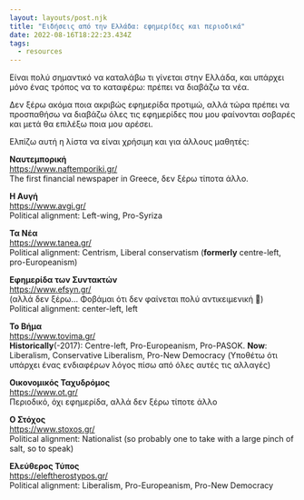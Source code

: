 ```yaml
---
layout: layouts/post.njk
title: "Ειδήσεις από την Ελλάδα: εφημερίδες και περιοδικά"
date: 2022-08-16T18:22:23.434Z
tags:
  - resources
---
```

Είναι πολύ σημαντικό να καταλάβω τι γίνεται στην Ελλάδα, και υπάρχει μόνο ένας τρόπος να το καταφέρω: πρέπει να διαβάζω τα νέα. 

Δεν ξέρω ακόμα ποια ακριβώς εφημερίδα προτιμώ, αλλά τώρα πρέπει να προσπαθήσω να διαβάζω όλες τις εφημερίδες που μου φαίνονται σοβαρές και μετά θα επιλέξω ποια μου αρέσει.

Ελπίζω αυτή η λίστα να είναι χρήσιμη και για άλλους μαθητές:

**Ναυτεμπορική**\
<https://www.naftemporiki.gr/>\
Τhe first financial newspaper in Greece, δεν ξέρω τίποτα άλλο.

**Η Αυγή**\
<https://www.avgi.gr/>\
Political alignment: Left-wing, Pro-Syriza

**Τα Νέα**\
<https://www.tanea.gr/>\
Political alignment: Centrism, Liberal conservatism (**formerly** centre-left, pro-Europeanism)

**Εφημερίδα των Συντακτών**\
[https://www.efsyn.gr/ ](https://www.efsyn.gr/)\
(αλλά δεν ξέρω… Φοβάμαι ότι δεν φαίνεται πολύ αντικειμενική 🤔)\
Political alignment: center-left, left

**Το Βήμα**\
<https://www.tovima.gr/>\
**Historically**(-2017): Centre-left, Pro-Europeanism, Pro-PASOK. **Now**: Liberalism, Conservative Liberalism, Pro-New Democracy (Υποθέτω ότι υπάρχει ένας ενδιαφέρων λόγος πίσω από όλες αυτές τις αλλαγές)

**Οικονομικός Ταχυδρόμος**\
<https://www.ot.gr/>\
Περιοδικό, όχι εφημερίδα, αλλά δεν ξέρω τίποτε άλλο

**Ο Στόχος**\
<https://www.stoxos.gr/>\
Political alignment: Nationalist (so probably one to take with a large pinch of salt, so to speak)

**Ελεύθερος Τύπος**\
[https://eleftherostypos.gr/ ](https://eleftherostypos.gr/)\
Political alignment: Liberalism, Pro-Europeanism, Pro-New Democracy